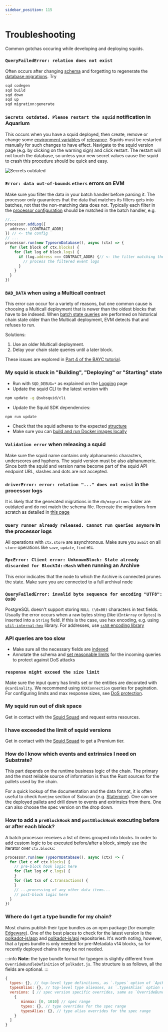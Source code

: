 ```yaml
---
sidebar_position: 115
---
```


# Troubleshooting

Common gotchas occuring while developing and deploying squids.

### `QueryFailedError: relation does not exist`

Often occurs after changing [schema](/basics/store/postgres/schema-file) and forgetting to regenerate the [database migrations](/basics/store/postgres/db-migrations). Try
```bash
sqd codegen
sqd build
sqd down
sqd up
sqd migration:generate
```

### `Secrets outdated. Please restart the squid` notification in Aquarium

This occurs when you have a squid deployed, then create, remove or change some [environment variables](/squid-cli/secrets) of [relevance](/deploy-squid/organizations). Squids must be restarted manually for such changes to have effect. Navigate to the squid version page (e.g. by clicking on the warning sign) and click restart. The restart will not touch the database, so unless your new secret values cause the squid to crash this procedure should be quick and easy.

![Secrets outdated](</img/secrets-outdated.png>)

### `Error: data out-of-bounds` `ethers` errors on EVM

Make sure you filter the data in your batch handler before parsing it. The processor only guarantees that the data that matches its filters gets into batches, not that the non-matching data does not. Typically each filter in the [processor configuration](/evm-indexing/configuration) should be matched in the batch handler, e.g.
```ts
//...
processor.addLog({
  address: [CONTRACT_ADDR]
}) // <- the config
// ...
processor.run(new TypeormDatabase(), async (ctx) => {
  for (let block of ctx.blocks) {
    for (let log of block.logs) {
      if (log.address === CONTRACT_ADDR) {// <- the filter matching the config
        // process the filtered event logs
      }
    }
  }
})
```

### `BAD_DATA` when using a Multicall contract

This error can occur for a variety of reasons, but one common cause is choosing a Multicall deployment that is newer than the oldest blocks that have to be indexed. When [batch state queries](/evm-indexing/query-state/#batch-state-queries) are performed on historical chain state older than the Multicall deployment, EVM detects that and refuses to run.

Solutions:
1. Use an older Multicall deployment.
2. Delay your chain state queries until a later block.

These issues are explored in [Part 4 of the BAYC tutorial](/tutorials/bayc/step-four-optimizations).

### My squid is stuck in "Building", "Deploying" or "Starting" state

- Run with `SQD_DEBUG=*` as explained on the [Logging](/basics/logging/#overriding-the-log-level) page
- Update the squid CLI to the latest version with
```bash
npm update -g @subsquid/cli
```
- Update the Squid SDK dependencies:
```bash
npm run update
```
- Check that the squid adheres to the expected [structure](/basics/squid-structure)
- Make sure you can [build and run Docker images locally](/deploy-squid/self-hosting)

### `Validation error` when releasing a squid

Make sure the squid name contains only alphanumeric characters, underscores and hyphens. The squid version must be also alphanumeric. 
Since both the squid and version name become part of the squid API endpoint URL, slashes and dots are not accepted. 

### `driverError: error: relation "..." does not exist` in the processor logs

It is likely that the generated migrations in the `db/migrations` folder are outdated and do not match the schema file.
Recreate the migrations from scratch as detailed in [this page](/basics/db-migrations/#updating-after-schema-changes)

### `Query runner already released. Cannot run queries anymore` in the processor logs

All operations with `ctx.store` are asynchronous. Make sure you `await` on all `store` operations like `save`, `update`, `find` etc.

### `RpcError: Client error: UnknownBlock: State already discarded for BlockId::Hash` when running an Archive

This error indicates that the node to which the Archive is connected prunes the state. Make sure you are connected to a full archival node

### `QueryFailedError: invalid byte sequence for encoding "UTF8": 0x00`

PostgreSQL doesn't support storing `NULL (\0x00)` characters in text fields. Usually the error occurs when a raw bytes string (like `UIntArray` or `Bytes`) is inserted into a `String` field. If this is the case, use hex encoding, e.g. using [`util-internal-hex`](https://github.com/subsquid/squid/tree/master/util/util-internal-hex) library. For addresses, use [`ss58` encoding library](https://github.com/subsquid/squid/tree/master/ss58)

### API queries are too slow

- Make sure all the necessary fields are [indexed](/basics/schema-file/indexes-and-constraints/)
- Annotate the schema and [set reasonable limits](/graphql-api/dos-protection/) for the incoming queries to protect against DoS attacks

### `response might exceed the size limit`

Make sure the input query has limits set or the entities are decorated with `@cardinality`. We recommend using `XXXConnection` queries for pagination. For configuring limits and max response sizes, see [DoS protection](/graphql-api/dos-protection/).

### My squid run out of disk space

Get in contact with the [Squid Squad](https://t.me/SquidDevs) and request extra resources. 

### I have exceeded the limit of squid versions

Get in contact with the [Squid Squad](https://t.me/SquidDevs) to get a Premium tier.

### How do I know which events and extrinsics I need on Substrate?

This part depends on the runtime business logic of the chain. The primary and the most reliable source of information is thus the Rust sources for the pallets used by the chain.

For a quick lookup of the documentation and the data format, it is often useful to check `Runtime` section of Subscan (e.g. [Statemine](https://statemine.subscan.io/runtime)). One can see the deployed pallets and drill down to events and extrinsics from there. One can also choose the spec version on the drop down.

### How to add a `preBlockHook` and `postBlockHook` executing before or after each block?

A batch processor receives a list of items grouped into blocks. In order to add custom logic to be executed before/after a block, simply use the iterator over `ctx.blocks`:

```ts
processor.run(new TypeormDatabase(), async (ctx) => {
  for (let c of ctx.blocks) {
    // pre-block hook logic here
    for (let log of c.logs) {
    }
    for (let txn of c.transactions) {
    }
    // ...processing of any other data items...
    // post-block logic here
  }
})
```

### Where do I get a type bundle for my chain?

Most chains publish their type bundles as an npm package (for example: [Edgeware](https://www.npmjs.com/package/@edgeware/node-types)). One of the best places to check for the latest version is the [polkadot-js/app](https://github.com/polkadot-js/apps/tree/master/packages/apps-config/src/api/spec) and [polkadot-js/api](https://github.com/polkadot-js/api/tree/master/packages/types-known/src/spec) repositories. It's worth noting, however, that a types bundle is only needed for pre-Metadata v14 blocks, so for recently deployed chains it may be not needed.

:::info
**Note:** the type bundle format for typegen is slightly different from `OverrideBundleDefinition` of `polkadot.js`. The structure is as follows, all the fields are optional.
:::

```javascript
{
  types: {}, // top-level type definitions, as `.types` option of `ApiPromise`
  typesAlias: {}, // top-level type alieases, as `.typesAlias` option of `ApiPromise`
  versions: [ // spec version specific overrides, same as `OverrideBundleDefinition.types` of `polkadot.js`
    {
       minmax: [0, 1010] // spec range
       types: {}, // type overrides for the spec range
       typesAlias: {}, // type alias overrides for the spec range
    }
  ]
}
```
